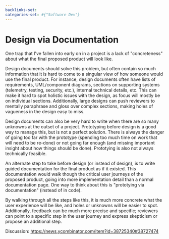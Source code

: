 ```yaml
---
backlinks-set: 
categories-set: #{"Software Dev"}
---
```

# Design via Documentation

One trap that I've fallen into early on in a project is a lack of "concreteness"
about what the final proposed product will look like.

Design documents should solve this problem, but often contain so much
information that it is hard to come to a singular view of how someone would use
the final product.
For instance, design documents often have lists of requirements, UML/component
diagrams, sections on supporting systems (telemetry, testing, security, etc.),
internal technical details, etc.
This can make it hard to spot holistic issues with the design, as focus will
mostly be on individual sections.
Additionally, large designs can push reviewers to mentally paraphrase and gloss
over complex sections, making holes of vagueness in the design easy to miss.

Design documents can also be very hard to write when there are so many
unknowns at the outset of a project.
Prototyping before design is a good way to manage this, but is not a perfect
solution.
There is always the danger of going too far with the prototype (spending too
much time on work that will need to be re-done) or not going far enough (and
missing important insight about how things should be done).
Prototying is also not always technically feasible.

An alternate step to take before design (or instead of design), is to write
guided documentation for the final product as if it existed.
This documentation would walk though the critical user journeys of the proposed
product, going into more implementation detail than a normal documentation page.
One way to think about this is "prototying via documentation" (instead of in
code).

By walking through all the steps like this, it is much more concrete what the
user experience will be like, and holes or unknowns will be easier to spot.
Additionally, feedback can be much more precise and specific; reviewers can
point to a specific step in the user journey and express skepticism or propose
an additional step.

Discussion: https://news.ycombinator.com/item?id=38725340#38727474